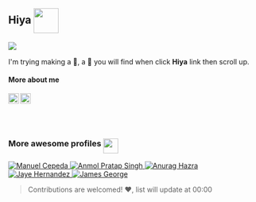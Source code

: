 ## Hiya <img align="center" src="https://media.giphy.com/media/1fhj2FW0661V3Nb2Me/giphy.gif" width="50">
<div style="display:inline-block">
  <a href="https://github.com/anuraghazra/github-readme-stats#customization">
    <img align="left" src="https://github-readme-stats.vercel.app/api?username=ming-tsai&show_icons=true&theme=buefy&hide_border=true" />
  </a>
  <br />

  I'm trying making a 🤖, a 🐛 you will find when click **Hiya** link then scroll up.

  #### More about me

  <a href="https://www.linkedin.com/in/ming-tsai/">
    <img align="left" alt="Ming Tsai | LinkedIn" width="21px" height="21px" src="https://raw.githubusercontent.com/ming-tsai/ming-tsai/master/assets/linkedin.svg" />
  </a>
  <a href="https://sourcerer.io/ming-tsai">
    <img align="left" src="https://sourcerer.io/icons/logo-sharing.svg" height="21px" width="21px" alt="Sourcerer">
  </a>
  <br />
  <br />
  <br />
  <br />
</div>

### More awesome profiles <img align="top" src="https://media.giphy.com/media/1ZDCwrqow6vioQX4Yi/giphy.gif" width="30">
<!--awesome-profiles:start-->
<a href="https://github.com/mecm1993" target="_blank" rel="noopener noreferrer">
    <img src="https://avatars3.githubusercontent.com/u/8043309?s=60&v=4" alt="Manuel Cepeda">
</a>
<a href="https://github.com/anmol098" target="_blank" rel="noopener noreferrer">
    <img src="https://avatars3.githubusercontent.com/u/15426564?s=60&u=d8328dd0939070360893b3a955f50eb8fd8ac144&v=4" alt="Anmol Pratap Singh">
</a>
<a href="https://github.com/anuraghazra" target="_blank" rel="noopener noreferrer">
    <img src="https://avatars3.githubusercontent.com/u/35374649?s=60&u=1d031ad477ef5f38e1e4ea5474ba5fc29bcbeab9&v=4" alt="Anurag Hazra">
</a>
<a href="https://github.com/jayehernandez" target="_blank" rel="noopener noreferrer">
    <img src="https://avatars3.githubusercontent.com/u/13959651?s=60&u=7c7e8c32a1b6c838daca2b689376539288a8572a&v=4" alt="Jaye Hernandez">
</a>
<a href="https://github.com/jamesgeorge007" target="_blank" rel="noopener noreferrer">
    <img src="https://avatars3.githubusercontent.com/u/25279263?s=60&u=4b3389d9cd2e2aa0eab21899cb7e5746a4889e31&v=4" alt="James George">
</a>

<!--awesome-profiles:end-->
<br />

> Contributions are welcomed! ❤, list will update at 00:00
